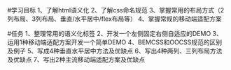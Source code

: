 #学习目标
1、了解html语义化
2、了解css命名规范
3、掌握常用的布局方式（2列布局、3列布局、垂直/水平居中/flex布局等）
4、掌握常规的移动端适配方案

#任务
1、整理常用的语义化标签
2、开发一个左侧固定右侧自适应的DEMO
3、运用1种移动端适配方案开发一个简单DEMO
4、BEMCSS和OOCSS规范的区别及例子
5、写成4种垂直水平居中方法及优缺点
6、写出4种两列、三列布局方法及优缺点
7、写出2种主流移动端适配方案及优缺点